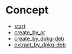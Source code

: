 
# Concept

* [start](start)
* [create_by_ar](create_by_ar)
* [create_by_dpkg-deb](create_by_dpkg-deb)
* [extract_by_dpkg-deb](extract_by_dpkg-deb)
